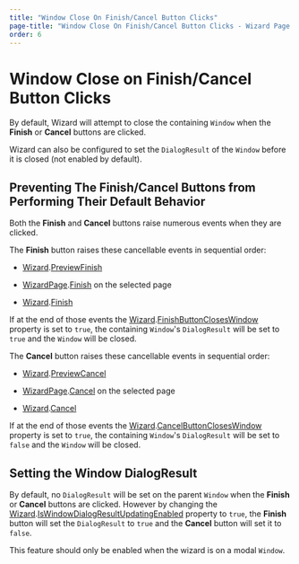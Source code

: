```yaml
---
title: "Window Close On Finish/Cancel Button Clicks"
page-title: "Window Close On Finish/Cancel Button Clicks - Wizard Page and Button Features"
order: 6
---
```

# Window Close on Finish/Cancel Button Clicks

By default, Wizard will attempt to close the containing `Window` when the **Finish** or **Cancel** buttons are clicked.

Wizard can also be configured to set the `DialogResult` of the `Window` before it is closed (not enabled by default).

## Preventing The Finish/Cancel Buttons from Performing Their Default Behavior

Both the **Finish** and **Cancel** buttons raise numerous events when they are clicked.

The **Finish** button raises these cancellable events in sequential order:

- [Wizard](xref:@ActiproUIRoot.Controls.Wizard.Wizard).[PreviewFinish](xref:@ActiproUIRoot.Controls.Wizard.Wizard.PreviewFinish)

- [WizardPage](xref:@ActiproUIRoot.Controls.Wizard.WizardPage).[Finish](xref:@ActiproUIRoot.Controls.Wizard.WizardPage.Finish) on the selected page

- [Wizard](xref:@ActiproUIRoot.Controls.Wizard.Wizard).[Finish](xref:@ActiproUIRoot.Controls.Wizard.Wizard.Finish)

If at the end of those events the [Wizard](xref:@ActiproUIRoot.Controls.Wizard.Wizard).[FinishButtonClosesWindow](xref:@ActiproUIRoot.Controls.Wizard.Wizard.FinishButtonClosesWindow) property is set to `true`, the containing `Window`'s `DialogResult` will be set to `true` and the `Window` will be closed.

The **Cancel** button raises these cancellable events in sequential order:

- [Wizard](xref:@ActiproUIRoot.Controls.Wizard.Wizard).[PreviewCancel](xref:@ActiproUIRoot.Controls.Wizard.Wizard.PreviewCancel)

- [WizardPage](xref:@ActiproUIRoot.Controls.Wizard.WizardPage).[Cancel](xref:@ActiproUIRoot.Controls.Wizard.WizardPage.Cancel) on the selected page

- [Wizard](xref:@ActiproUIRoot.Controls.Wizard.Wizard).[Cancel](xref:@ActiproUIRoot.Controls.Wizard.Wizard.Cancel)

If at the end of those events the [Wizard](xref:@ActiproUIRoot.Controls.Wizard.Wizard).[CancelButtonClosesWindow](xref:@ActiproUIRoot.Controls.Wizard.Wizard.CancelButtonClosesWindow) property is set to `true`, the containing `Window`'s `DialogResult` will be set to `false` and the `Window` will be closed.

## Setting the Window DialogResult

By default, no `DialogResult` will be set on the parent `Window` when the **Finish** or **Cancel** buttons are clicked.  However by changing the [Wizard](xref:@ActiproUIRoot.Controls.Wizard.Wizard).[IsWindowDialogResultUpdatingEnabled](xref:@ActiproUIRoot.Controls.Wizard.Wizard.IsWindowDialogResultUpdatingEnabled) property to `true`, the **Finish** button will set the `DialogResult` to `true` and the **Cancel** button will set it to `false`.

This feature should only be enabled when the wizard is on a modal `Window`.
